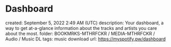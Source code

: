 # Dashboard

created: September 5, 2022 2:49 AM (UTC)
description: Your dashboard, a way to get at-a-glance information about the tracks and artists you care about the most.
folder: BOOKMRKS-MTHRFCKR / MEDIA-MTHRFCKR / Audio / Music DL
tags: music download
url: https://myspotify.pw/dashboard
